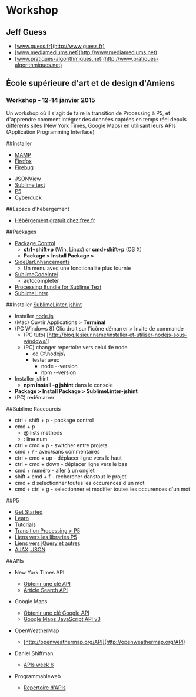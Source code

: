 Workshop
========================

## Jeff Guess
- [www.guess.fr](http://www.guess.fr)
- [www.mediamediums.net](http://www.mediamediums.net)
- [www.pratiques-algorithmiques.net](http://www.pratiques-algorithmiques.net)


## École supérieure d'art et de design d'Amiens
### Workshop - 12-14 janvier 2015

Un workshop où il s'agit de faire la transition de Processing à P5, et d'apprendre comment intégrer des données captées en temps réel depuis différents sites (New York Times, Google Maps) en utilisant leurs APIs (Application Programming Interface)


##Installer

- [MAMP](http://www.mamp.info/en/downloads/)
- [Firefox](https://www.mozilla.org/fr/firefox/new/)
- [Firebug](https://www.getfirebug.com/)
* [JSONView](http://jsonview.com/)
* [Sublime text](http://www.sublimetext.com/3)
* [P5](http://p5js.org/download/)
* [Cyberduck](https://cyberduck.io)


##Espace d'hébergement 
- [Hébérgement gratuit chez free.fr](https://subscribe.free.fr/accesgratuit/index.html)

##Packages
- [Package Control](https://sublime.wbond.net/installation)
	- **ctrl+shift+p** (Win, Linux) or **cmd+shift+p** (OS X)
	- **Package > Install Package >**
- [SideBarEnhancements](https://github.com/titoBouzout/SideBarEnhancements)
	- Un menu avec une fonctionalité plus fournie
- [SublimeCodeIntel](https://github.com/SublimeCodeIntel/SublimeCodeIntel)
	- autocompleter
- [Processing Bundle for Sublime Text](https://github.com/b-g/processing-sublime)
- [SublimeLinter](http://www.sublimelinter.com/en/latest/)

##Installer [SublimeLinter-jshint](https://github.com/SublimeCodeIntel/SublimeCodeIntel)
- Installer [node.js](http://nodejs.org/download/)
- (Mac) Ouvrir Applications > **Terminal**
- (PC Windows 8) Clic droit sur l'icône démarrer > Invite de commande
	- (PC tuto) [http://blog.lesieur.name/installer-et-utiliser-nodejs-sous-windows/]
	- (PC) changer repertoire vers celui de node 
		- cd C:\nodejs\
		- tester avec 
			- node --version
			- npm --version
- Installer jshint
	- **npm install -g jshint** dans le console
- **Package > Install Package > SublimeLinter-jshint**
- (PC) redémarrer



##Sublime Raccourcis
- ctrl + shift + p - package control
- cmd + p
	- @  lists methods
	- :	 line num
- ctrl + cmd + p - switcher entre projets 
- cmd + / - avec/sans commentaires
- ctrl + cmd + up - déplacer ligne vers le haut
- ctrl + cmd + down - déplacer ligne vers le bas
- cmd + numéro - aller à un onglet
- shift + cmd + f - rechercher danstout le projet
- cmd + d selectionner toutes les occurences d'un mot 
- cmd + ctrl + g - selectionner et modifier toutes les occurences d'un mot


##P5
- [Get Started](http://p5js.org/get-started/)
- [Learn](http://p5js.org/learn/)
- [Tutorials](http://processing.org/tutorials/)
- [Transition Processing > P5](https://github.com/lmccart/p5.js/wiki/Processing-transition)
- [Liens vers les libraries P5](http://cdnjs.com/libraries/p5.js)
- [Liens vers jQuery et autres](https://developers.google.com/speed/libraries/devguide#jquery)
- [AJAX, JSON](https://github.com/lmccart/p5.js/wiki/Loading-external-files:-AJAX,-XML,-JSON)

##APIs
- New York Times API
	- [Obtenir une clé API](http://developer.nytimes.com)
	- [Article Search API](http://developer.nytimes.com/docs/read/article_search_api_v2)

- Google Maps
	- [Obtenir une clé Google API](https://console.developers.google.com)
	- [Google Maps JavaScript API v3](https://developers.google.com/maps/documentation/javascript/basics)

- OpenWeatherMap
	- [http://openweathermap.org/API](http://openweathermap.org/API)

- Daniel Shiffman
	- [APIs week 6](https://github.com/shiffman/Programming-from-A-to-Z-F14])
	
- Programmableweb
	- [Repertoire d'APIs](http://www.programmableweb.com/apis/directory)
	


